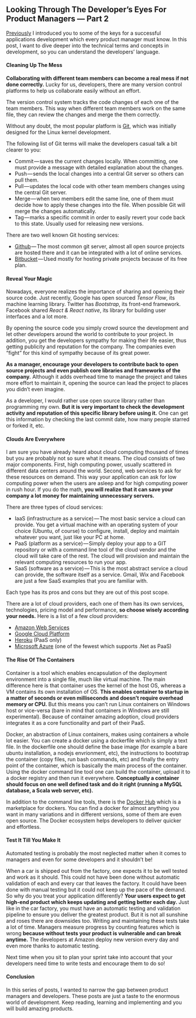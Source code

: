 ## Looking Through The Developer’s Eyes For Product Managers — Part 2

[Previously](/posts/looking-through-the-developers-eyes-for-product-managers-1/) I introduced you to some of the keys for a successful applications development which every product manager must know. In this post, I want to dive deeper into the technical terms and concepts in development, so you can understand the developers’ language.

#### Cleaning Up The Mess

**Collaborating with different team members can become a real mess if not done correctly.** Lucky for us, developers, there are many version control platforms to help us collaborate easily without an effort.

The version control system tracks the code changes of each one of the team members. This way when different team members work on the same file, they can review the changes and merge the them correctly.

Without any doubt, the most popular platform is [Git](https://git-scm.com/), which was initially designed for the Linux kernel development.

The following list of Git terms will make the developers casual talk a bit clearer to you:

*   Commit — saves the current changes locally. When committing, one must provide a message with detailed explanation about the changes.
*   Push — sends the local changes into a central Git server so others can pull them.
*   Pull — updates the local code with other team members changes using the central Git server.
*   Merge — when two members edit the same line, one of them must decide how to apply these changes into the file. When possible Git will merge the changes automatically.
*   Tag — marks a specific commit in order to easily revert your code back to this state. Usually used for releasing new versions.

There are two well known Git hosting services:

*   [Github](https://github.com/) — The most common git server, almost all open source projects are hosted there and it can be integrated with a lot of online services.
*   [Bitbucket](https://bitbucket.org/) — Used mostly for hosting private projects because of its free plan.

#### Reveal Your Magic

Nowadays, everyone realizes the importance of sharing and opening their source code. Just recently, Google has open sourced _Tensor Flow_, its machine learning library. Twitter has _Bootstrap_, its front-end framework. Facebook shared _React &amp; React native_, its library for building user interfaces and a lot more.

By opening the source code you simply crowd source the development and let other developers around the world to contribute to your project. In addition, you get the developers sympathy for making their life easier, thus getting publicity and reputation for the company. The companies even “fight” for this kind of sympathy because of its great power.

**As a manager, encourage your developers to contribute back to open source projects and even publish core libraries and frameworks of the company.** Although it adds overhead time to manage the project and takes more effort to maintain it, opening the source can lead the project to places you didn’t even imagine.

As a developer, I would rather use open source library rather than programming my own. **But it is very important to check the development activity and reputation of this specific library before using it.** One can get this information by checking the last commit date, how many people starred or forked it, etc.

#### Clouds Are Everywhere

I am sure you have already heard about cloud computing thousand of times but you are probably not so sure what it means. The cloud consists of two major components. First, high computing power, usually scattered in different data centers around the world. Second, web services to ask for these resources on demand. This way your application can ask for low computing power when the users are asleep and for high computing power in rush hour. If you do the math, **you will realize that it can save your company a lot money for maintaining unnecessary servers.**

There are three types of cloud services:

*   IaaS (infrastructure as a service) — The most basic service a cloud can provide. You get a virtual machine with an operating system of your choice (Ubuntu, of course) to configure, install, deploy and maintain whatever you want, just like your PC at home.
*   PaaS (platform as a service) — Simply deploy your app to a GIT repository or with a command line tool of the cloud vendor and the cloud will take care of the rest. The cloud will provision and maintain the relevant computing resources to run your app.
*   SaaS (software as a service) — This is the most abstract service a cloud can provide, the software itself as a service. Gmail, Wix and Facebook are just a few SaaS examples that you are familiar with.

Each type has its pros and cons but they are out of this post scope.

There are a lot of cloud providers, each one of them has its own services, technologies, pricing model and performance, **so choose wisely according your needs.** Here is a list of a few cloud providers:

*   [Amazon Web Services](https://aws.amazon.com/)
*   [Google Cloud Platform](https://cloud.google.com)
*   [Heroku](https://www.heroku.com/) (PaaS only)
*   [Microsoft Azure](https://azure.microsoft.com) (one of the fewest which supports .Net as PaaS)

#### The Rise Of The Containers

Container is a tool which enables encapsulation of the deployment environment into a single file, much like virtual machine. The main difference here is that container uses the kernel of the host OS, whereas a VM contains its own installation of OS. **This enables container to startup in a matter of seconds or even milliseconds and doesn’t require overhead memory or CPU.** But this means you can’t run Linux containers on Windows host or vice-versa (bare in mind that containers in Windows are still experimental). Because of container amazing adoption, cloud providers integrates it as a core functionality and part of their PaaS.

Docker, an abstraction of Linux containers, makes using containers a whole lot easier. You can create a docker using a dockerfile which is simply a text file. In the dockerfile one should define the base image (for example a bare ubuntu installation, a nodejs envrionment, etc), the instructions to bootstrap the container (copy files, run bash commands, etc) and finally the entry point of the container, which is basically the main process of the container. Using the docker command line tool one can build the container, upload it to a docker registry and then run it everywhere. **Conceptually a container should focus on one well defined task and do it right (running a MySQL database, a Scala web server, etc).**

In addition to the command line tools, there is the [Docker Hub](https://hub.docker.com/) which is a marketplace for dockers. You can find a docker for almost anything you want in many variations and in different versions, some of them are even open source. The Docker ecosystem helps developers to deliver quicker and effortless.

#### Test It Till You Make It

Automated testing is probably the most neglected matter when it comes to managers and even for some developers and it shouldn’t be!

When a car is shipped out from the factory, one expects it to be well tested and work as it should. This could not have been done without automatic validation of each and every car that leaves the factory. It could have been done with manual testing but it could not keep up the pace of the demand. So why do you treat your application differently? **Your users expect to get high-end product which keeps updating and getting better each day.** Just like in the car factory, you must have an automatic testing and validation pipeline to ensure you deliver the greatest product. But it is not all sunshine and roses there are downsides too. Writing and maintaining these tests take a lot of time. Managers measure progress by counting features which is wrong **because without tests your product is vulnerable and can break anytime.** The developers at Amazon deploy new version every day and even more thanks to automatic testing.

Next time when you sit to plan your sprint take into account that your developers need time to write tests and encourage them to do so!

#### Conclusion

In this series of posts, I wanted to narrow the gap between product managers and developers. These posts are just a taste to the enormous world of development. Keep reading, learning and implementing and you will build amazing products.
